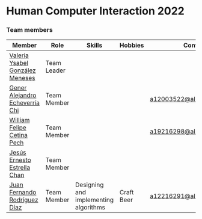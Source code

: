 <h1>Human Computer Interaction 2022</h1>
<h3>Team members</h3>
<table>
  <thead>
    <tr>
      <th>Member</th>
      <th>Role</th>
      <th>Skills</th>
      <th>Hobbies</th>
      <th>Contact</th>
    </tr>
  </thead>
  <tbody>
    <tr>
      <td><a href="">Valeria Ysabel González Meneses</a></td>
      <td>Team Leader</td>
      <td></td>
      <td></td>
      <td></td>
    </tr>
    <tr>
      <td><a href="">Gener Alejandro Echeverría Chi</a></td>
      <td>Team Member</td>
      <td></td>
      <td></td>
      <td><a href="mailto:a12003522@alumnos.uady.mx">a12003522@alumnos.uady.mx</a></td>
    </tr>
    <tr>
      <td><a href="">William Felipe Cetina Pech</a></td>
      <td>Team Member</td>
      <td></td>
      <td></td>
      <td><a href="mailto:a19216298@alumnos.uady.mx">a19216298@alumnos.uady.mx</td>
    </tr>
     <tr>
      <td><a href="">Jesús Ernesto Estrella Chan</a></td>
      <td>Team Member</td>
      <td></td>
      <td></td>
      <td></td>
    </tr>     
     <tr>
      <td><a href="https://github.com/jfer1990">Juan Fernando Rodríguez Díaz</a></td>
      <td>Team Member</td>
      <td>Designing and implementing algorithms</td>
      <td>Craft Beer</td>
       <td><a href="mailto:a12216291@alumnos.uady.mx">a12216291@alumnos.uady.mx</a></td>
    </tr>
  </tbody>
  </table>
